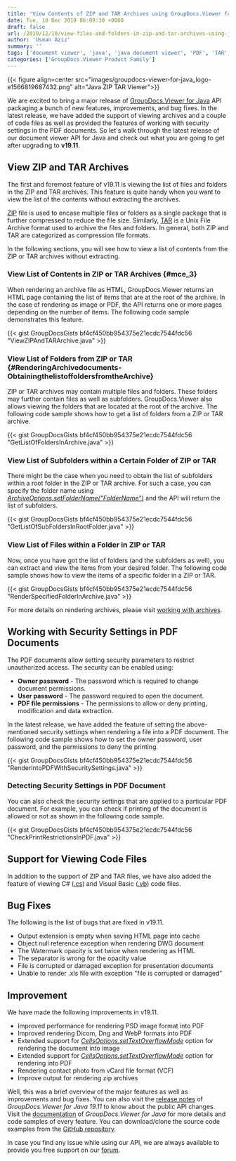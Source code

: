 ```yaml
---
title: 'View Contents of ZIP and TAR Archives using GroupDocs.Viewer for Java 19.11'
date: Tue, 10 Dec 2019 06:09:30 +0000
draft: false
url: /2019/12/10/view-files-and-folders-in-zip-and-tar-archives-using-java-api/
author: 'Usman Aziz'
summary: ''
tags: ['document viewer', 'java', 'java document viewer', 'PDF', 'TAR', 'view contents in ZIP or TAR', 'ZIP', 'zip viewer', 'GroupDocs.Viewer for Java']
categories: ['GroupDocs.Viewer Product Family']
---
```




{{< figure align=center src="images/groupdocs-viewer-for-java_logo-e1566819687432.png" alt="Java ZIP TAR Viewer">}}


We are excited to bring a major release of [GroupDocs.Viewer for Java](https://products.groupdocs.com/viewer/java) API packaging a bunch of new features, improvements, and bug fixes. In the latest release, we have added the support of viewing archives and a couple of code files as well as provided the features of working with security settings in the PDF documents. So let's walk through the latest release of our document viewer API for Java and check out what you are going to get after upgrading to **v19.11**.

## View ZIP and TAR Archives

The first and foremost feature of v19.11 is viewing the list of files and folders in the ZIP and TAR archives. This feature is quite handy when you want to view the list of the contents without extracting the archives.

[ZIP](https://wiki.fileformat.com/compression/zip/) file is used to encase multiple files or folders as a single package that is further compressed to reduce the file size. Similarly, [TAR](https://wiki.fileformat.com/compression/tar/) is a Unix File Archive format used to archive the files and folders. In general, both ZIP and TAR are categorized as compression file formats.

In the following sections, you will see how to view a list of contents from the ZIP or TAR archives without extracting.

### **View List of Contents in ZIP or TAR Archives** {#mce_3}

When rendering an archive file as HTML, GroupDocs.Viewer returns an HTML page containing the list of items that are at the root of the archive. In the case of rendering as image or PDF, the API returns one or more pages depending on the number of items. The following code sample demonstrates this feature.

{{< gist GroupDocsGists bf4cf450bb954375e21ecdc7544fdc56 "ViewZIPAndTARArchive.java" >}}

### **View List of Folders from ZIP or TAR** {#RenderingArchivedocuments-ObtainingthelistoffoldersfromtheArchive}

ZIP or TAR archives may contain multiple files and folders. These folders may further contain files as well as subfolders. GroupDocs.Viewer also allows viewing the folders that are located at the root of the archive. The following code sample shows how to get a list of folders from a ZIP or TAR archive.

{{< gist GroupDocsGists bf4cf450bb954375e21ecdc7544fdc56 "GetListOfFoldersInArchive.java" >}}

### **View List of Subfolders within a Certain Folder of ZIP or TAR**

There might be the case when you need to obtain the list of subfolders within a root folder in the ZIP or TAR archive. For such a case, you can specify the folder name using _[ArchiveOptions.setFolderName("FolderName")](https://apireference.groupdocs.com/viewer/java)_ and the API will return the list of subfolders.

{{< gist GroupDocsGists bf4cf450bb954375e21ecdc7544fdc56 "GetListOfSubFoldersInRootFolder.java" >}}

### **View List of Files within a Folder in ZIP or TAR**

Now, once you have got the list of folders (and the subfolders as well), you can extract and view the items from your desired folder. The following code sample shows how to view the items of a specific folder in a ZIP or TAR.

{{< gist GroupDocsGists bf4cf450bb954375e21ecdc7544fdc56 "RenderSpecifiedFolderInArchive.java" >}}

For more details on rendering archives, please visit [working with archives](https://docs.groupdocs.com/viewer/java).

## Working with Security Settings in PDF Documents

The PDF documents allow setting security parameters to restrict unauthorized access. The security can be enabled using:

*   **Owner password** - The password which is required to change document permissions.
*   **User password** - The password required to open the document.
*   **PDF file permissions** - The permissions to allow or deny printing, modification and data extraction.

In the latest release, we have added the feature of setting the above-mentioned security settings when rendering a file into a PDF document. The following code sample shows how to set the owner password, user password, and the permissions to deny the printing.

{{< gist GroupDocsGists bf4cf450bb954375e21ecdc7544fdc56 "RenderIntoPDFWithSecuritySettings.java" >}}

### **Detecting Security Settings in PDF Document**

You can also check the security settings that are applied to a particular PDF document. For example, you can check if printing of the document is allowed or not as shown in the following code sample.

{{< gist GroupDocsGists bf4cf450bb954375e21ecdc7544fdc56 "CheckPrintRestrictionsInPDF.java" >}}

## Support for Viewing Code Files

In addition to the support of ZIP and TAR files, we have also added the feature of viewing C# ([.cs](https://wiki.fileformat.com/programming/cs/)) and Visual Basic ([.vb](https://wiki.fileformat.com/programming/vb/)) code files.

## Bug Fixes

The following is the list of bugs that are fixed in v19.11.

*   Output extension is empty when saving HTML page into cache
*   Object null reference exception when rendering DWG document
*   The Watermark opacity is set twice when rendering as HTML
*   The separator is wrong for the opacity value
*   File is corrupted or damaged exception for presentation documents
*   Unable to render .xls file with exception "file is corrupted or damaged"

## Improvement

We have made the following improvements in v19.11.

*   Improved performance for rendering PSD image format into PDF
*   Improved rendering Dicom, Dng and WebP formats into PDF
*   Extended support for _[CellsOptions.setTextOverflowMode](https://apireference.groupdocs.com/viewer/java)_ option for rendering the document into image
*   Extended support for _[CellsOptions.setTextOverflowMode](https://apireference.groupdocs.com/viewer/java)_ option for rendering into PDF
*   Rendering contact photo from vCard file format (VCF)
*   Improve output for rendering zip archives

Well, this was a brief overview of the major features as well as improvements and bug fixes. You can also visit the [release notes](https://docs.groupdocs.com/display/viewerjava/GroupDocs.Viewer+for+Java+19.11+Release+Notes) of _GroupDocs.Viewer for Java_ _19.11_ to know about the public API changes. Visit the [documentation](https://docs.groupdocs.com/display/viewerjava/Developer+Guide) of _GroupDocs.Viewer for Java_ for more details and code samples of every feature. You can download/clone the source code examples from the [GitHub repository](https://github.com/groupdocs-viewer/GroupDocs.Viewer-for-Java).

In case you find any issue while using our API, we are always available to provide you free support on our [forum](https://forum.groupdocs.com/c/viewer).





